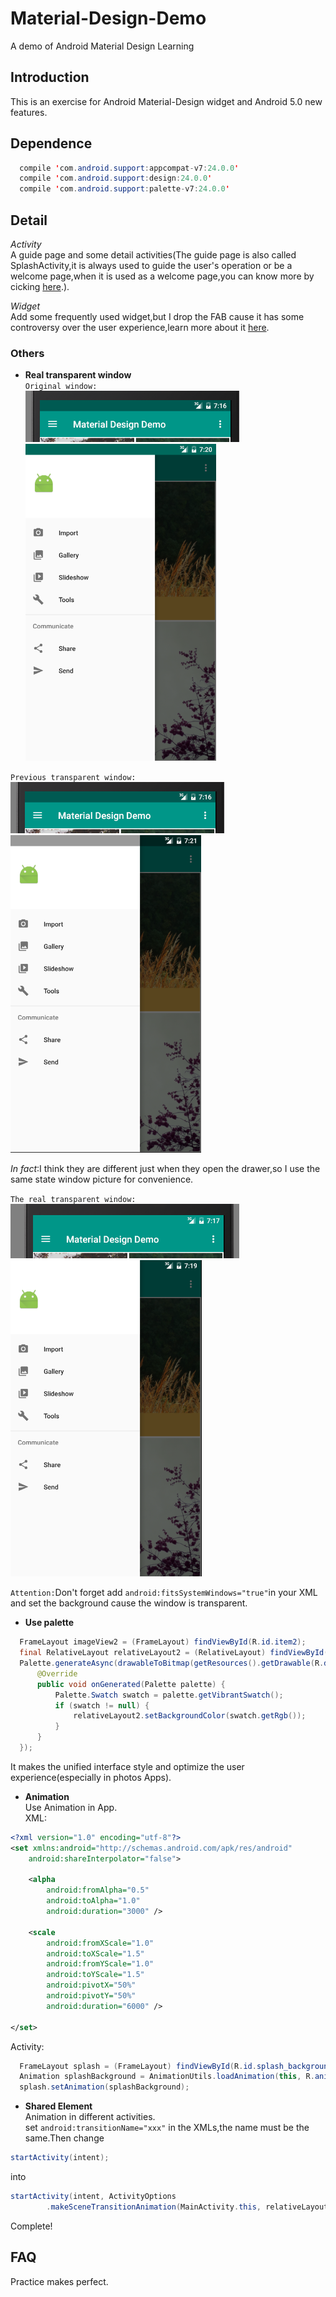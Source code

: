 # Material-Design-Demo
A demo of Android Material Design Learning

## Introduction
This is an exercise for Android Material-Design widget and Android 5.0 new features.

## Dependence
```java
  compile 'com.android.support:appcompat-v7:24.0.0'
  compile 'com.android.support:design:24.0.0'
  compile 'com.android.support:palette-v7:24.0.0'
```

## Detail

*Activity*  
A guide page and some detail activities(The guide page is also called SplashActivity,it is always used to guide the user's operation or be a welcome page,when it is used as a welcome page,you can know more by cicking [here](https://github.com/bingoogolapple/BGABanner-Android).).

*Widget*  
Add some frequently used widget,but I drop the FAB cause it has some controversy over the user experience,learn more about it [here](http://www.woshipm.com/ucd/166400.html).

### Others
- **Real transparent window**    
`Original window:`  
![](https://github.com/AaronWharton/Material-Design-Demo/blob/master/original_state.png)     
![](https://github.com/AaronWharton/Material-Design-Demo/blob/master/original_drawer.png)

`Previous transparent window:`  
![](https://github.com/AaronWharton/Material-Design-Demo/blob/master/original_state.png)     
![](https://github.com/AaronWharton/Material-Design-Demo/blob/master/half_transparent_drawer.png)

*In fact*:I think they are different just when they open the drawer,so I use the same state window picture for convenience.

`The real transparent window:`  
![](https://github.com/AaronWharton/Material-Design-Demo/blob/master/transparent_state.png)      
![](https://github.com/AaronWharton/Material-Design-Demo/blob/master/transparent_drawer.png)  

`Attention:`Don't forget add ```android:fitsSystemWindows="true"```in your XML and set the background cause the window is transparent.

- **Use palette**  
```java
  FrameLayout imageView2 = (FrameLayout) findViewById(R.id.item2);
  final RelativeLayout relativeLayout2 = (RelativeLayout) findViewById(R.id.bottom2);
  Palette.generateAsync(drawableToBitmap(getResources().getDrawable(R.drawable.item2)), new Palette.PaletteAsyncListener() {
      @Override
      public void onGenerated(Palette palette) {
          Palette.Swatch swatch = palette.getVibrantSwatch();
          if (swatch != null) {
              relativeLayout2.setBackgroundColor(swatch.getRgb());
          }
      }
  });
```      
It makes the unified interface style and optimize the user experience(especially in photos Apps).

- **Animation**  
Use Animation in App.  
XML:
```XML
<?xml version="1.0" encoding="utf-8"?>
<set xmlns:android="http://schemas.android.com/apk/res/android"
    android:shareInterpolator="false">

    <alpha
        android:fromAlpha="0.5"
        android:toAlpha="1.0"
        android:duration="3000" />

    <scale
        android:fromXScale="1.0"
        android:toXScale="1.5"
        android:fromYScale="1.0"
        android:toYScale="1.5"
        android:pivotX="50%"
        android:pivotY="50%"
        android:duration="6000" />

</set>
```
Activity:
```java
  FrameLayout splash = (FrameLayout) findViewById(R.id.splash_background);
  Animation splashBackground = AnimationUtils.loadAnimation(this, R.anim.splash_background);
  splash.setAnimation(splashBackground);
```

- **Shared Element**  
Animation in different activities.  
set ```android:transitionName="xxx"``` in the XMLs,the name must be the same.Then change
```java
startActivity(intent);
```
into
```java
startActivity(intent, ActivityOptions
        .makeSceneTransitionAnimation(MainActivity.this, relativeLayout2, "item").toBundle());
```
Complete!

## FAQ
Practice makes perfect.
